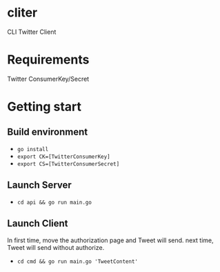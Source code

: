 # cliter
CLI Twitter Client

# Requirements
Twitter ConsumerKey/Secret

# Getting start
## Build environment
- `go install`
- `export CK=[TwitterConsumerKey]`
- `export CS=[TwitterConsumerSecret]`
## Launch Server
- `cd api && go run main.go`
## Launch Client
In first time, move the authorization page and Tweet will send.
next time, Tweet will send without authorize.
- `cd cmd && go run main.go 'TweetContent'`

